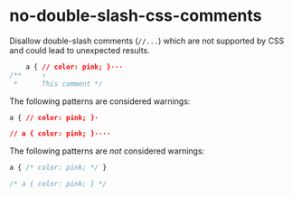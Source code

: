 # no-double-slash-css-comments

Disallow double-slash comments (`//...`) which are not supported by CSS and could lead to unexpected results.

```css
    a { // color: pink; }···
/**     ↑
 *      This comment */
```

The following patterns are considered warnings:

```css
a { // color: pink; }·
```

```css
// a { color: pink; }····
```

The following patterns are *not* considered warnings:

```css
a { /* color: pink; */ }
```

```css
/* a { color: pink; } */
```
